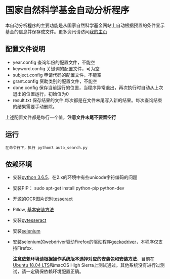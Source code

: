 # 国家自然科学基金自动分析程序

本自动分析程序的主要功能是从国家自然科学基金网站上自动根据预置的条件显示基金的信息并保存成文件。更多资讯请访问[我的主页](https://cskxie.github.io)

## 配置文件说明

* year.config 查询年份的配置文件，不能空
* keyword.config 关键词的配置文件，可为空
* subject.config 申请代码的配置文件，不能空
* grant.config 资助类别的配置文件，不能空
* done.config 保存当前运行的位置，当程序异常退出，再次执行时自动从上次退出的位置运行，初始值为0
* result.txt 保存结果的文件,每次都是在文件末尾写入新的结果。每次查询结束的结果需要手动删除。

上述配置文件都是每行一个值，**注意文件末尾不要留空行**

## 运行

    在命令行下，执行 python3 auto_search.py

## 依赖环境

* 安装[python 3.6.5](https://www.python.org/downloads/)，在2.x的环境中有些unicode字符编码的问题
* 安装PIP： sudo apt-get install python-pip python-dev
* 开源的OCR图片识别[tesseract](https://github.com/tesseract-ocr/tesseract)
* Pillow, [基本安装方法](https://pillow.readthedocs.io/en/5.1.x/)
* 安装[pytesseract](https://github.com/madmaze/pytesseract)
* 安装[selenium](https://pypi.org/project/selenium/)
* 安装selenium的webdriver驱动Firefox的驱动程序[geckodriver](https://github.com/mozilla/geckodriver/releases)，本程序仅支持Firefox.

    **注意依赖环境请根据操作系统版本选择对应的安装包和安装方法**，目前在[Ubuntu 18.04 LTS](https://www.ubuntu.com/download/desktop)和macOS High Sierra上测试通过。其他系统没有进行过测试，请一定确保依赖环境配置正确。
